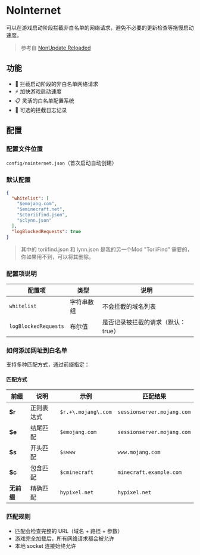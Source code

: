 # NoInternet

可以在游戏启动阶段拦截非白名单的网络请求，避免不必要的更新检查等拖慢启动速度。

> 参考自 [NonUpdate Reloaded](https://modrinth.com/mod/non-update-reloaded)

## 功能

- 🚫 拦截启动阶段的非白名单网络请求
- ⚡ 加快游戏启动速度
- 📋 灵活的白名单配置系统
- 📝 可选的拦截日志记录

## 配置

### 配置文件位置
`config/nointernet.json`（首次启动自动创建）

### 默认配置
```json
{
  "whitelist": [
    "$emojang.com",
    "$eminecraft.net",
    "$ctoriifind.json",
    "$clynn.json"
  ],
  "logBlockedRequests": true
}
```

> 其中的 toriifind.json 和 lynn.json 是我的另一个Mod "ToriiFind" 需要的，你如果用不到，可以将其删除。

### 配置项说明

| 配置项 | 类型 | 说明 |
|--------|------|------|
| `whitelist` | 字符串数组 | 不会拦截的域名列表 |
| `logBlockedRequests` | 布尔值 | 是否记录被拦截的请求（默认：true） |

### 如何添加网址到白名单

支持多种匹配方式，通过前缀指定：

#### 匹配方式

| 前缀 | 说明 | 示例 | 匹配结果 |
|------|------|------|----------|
| **$r** | 正则表达式 | `$r.+\.mojang\.com` | `sessionserver.mojang.com` |
| **$e** | 结尾匹配 | `$emojang.com` | `sessionserver.mojang.com` |
| **$s** | 开头匹配 | `$swww` | `www.mojang.com` |
| **$c** | 包含匹配 | `$cminecraft` | `minecraft.example.com` |
| **无前缀** | 精确匹配 | `hypixel.net` | `hypixel.net` |

### 匹配规则

- 匹配会检查完整的 URL（域名 + 路径 + 参数）
- 游戏完全加载后，所有网络请求都会被允许
- 本地 socket 连接始终允许
